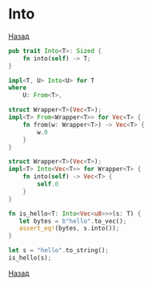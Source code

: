 # Into

[Назад][back]

```rust
pub trait Into<T>: Sized {
    fn into(self) -> T;
}
```

```rust
impl<T, U> Into<U> for T
where
    U: From<T>,
```

```rust
struct Wrapper<T>(Vec<T>);
impl<T> From<Wrapper<T>> for Vec<T> {
    fn from(w: Wrapper<T>) -> Vec<T> {
        w.0
    }
}
```

```rust
struct Wrapper<T>(Vec<T>);
impl<T> Into<Vec<T>> for Wrapper<T> {
    fn into(self) -> Vec<T> {
        self.0
    }
}
```

```rust
fn is_hello<T: Into<Vec<u8>>>(s: T) {
   let bytes = b"hello".to_vec();
   assert_eq!(bytes, s.into());
}

let s = "hello".to_string();
is_hello(s);
```

[Назад][back]

[back]: <.> "Назад к оглавлению"